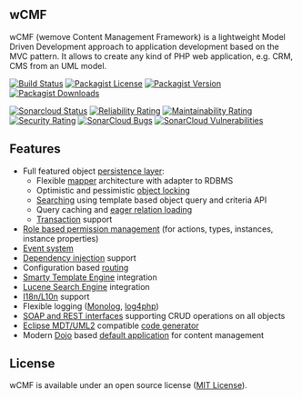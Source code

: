 wCMF
----
wCMF (wemove Content Management Framework) is a lightweight
Model Driven Development approach to application
development based on the MVC pattern. It allows to create any kind of
PHP web application, e.g. CRM, CMS from an UML model.

[![Build Status](https://img.shields.io/travis/iherwig/wcmf/master.svg?style=flat-square)](https://travis-ci.org/iherwig/wcmf)
[![Packagist License](https://img.shields.io/packagist/l/wcmf/wcmf.svg?style=flat-square)](https://github.com/iherwig/wcmf/blob/master/LICENSE)
[![Packagist Version](https://img.shields.io/packagist/v/wcmf/wcmf.svg?style=flat-square)](https://packagist.org/packages/wcmf/wcmf)
[![Packagist Downloads](https://img.shields.io/packagist/dt/wcmf/wcmf.svg?style=flat-square)](https://packagist.org/packages/wcmf/wcmf)

[![Sonarcloud Status](https://sonarcloud.io/api/project_badges/measure?project=iherwig_wcmf&metric=alert_status)](https://sonarcloud.io/dashboard?id=iherwig_wcmf) [![Reliability Rating](https://sonarcloud.io/api/project_badges/measure?project=iherwig_wcmf&metric=reliability_rating)](https://sonarcloud.io/dashboard?id=iherwig_wcmf) [![Maintainability Rating](https://sonarcloud.io/api/project_badges/measure?project=iherwig_wcmf&metric=sqale_rating)](https://sonarcloud.io/dashboard?id=iherwig_wcmf) [![Security Rating](https://sonarcloud.io/api/project_badges/measure?project=iherwig_wcmf&metric=security_rating)](https://sonarcloud.io/dashboard?id=iherwig_wcmf) [![SonarCloud Bugs](https://sonarcloud.io/api/project_badges/measure?project=iherwig_wcmf&metric=bugs)](https://sonarcloud.io/component_measures/metric/reliability_rating/list?id=iherwig_wcmf) [![SonarCloud Vulnerabilities](https://sonarcloud.io/api/project_badges/measure?project=iherwig_wcmf&metric=vulnerabilities)](https://sonarcloud.io/component_measures/metric/security_rating/list?id=iherwig_wcmf)

Features
--------
- Full featured object [persistence layer](http://wcmf.wemove.com/persistence.html):
    - Flexible [mapper](http://wcmf.wemove.com/persistence.html#pers_mappers) architecture with adapter to RDBMS
    - Optimistic and pessimistic [object locking](http://wcmf.wemove.com/persistence.html#pers_concurrency)
    - [Searching](http://wcmf.wemove.com/persistence.html#pers_search) using template based object query and criteria API
    - Query caching and [eager relation loading](http://wcmf.wemove.com/persistence.html#pers_builddepth)
    - [Transaction](http://wcmf.wemove.com/persistence.html#pers_tx) support
- [Role based permission management](http://wcmf.wemove.com/security.html#sec_authorization) (for actions, types, instances, instance properties)
- [Event system](http://wcmf.wemove.com/presentation.html#pres_events)
- [Dependency injection](http://wcmf.wemove.com/configuration.html#conf_di) support
- Configuration based [routing](http://wcmf.wemove.com/presentation.html#pres_routing)
- [Smarty Template Engine](http://www.smarty.net/) integration
- [Lucene Search Engine](http://framework.zend.com/manual/1.12/en/zend.search.lucene.overview.html) integration
- [I18n/L10n](http://wcmf.wemove.com/i18n_l10n.html) support
- Flexible logging ([Monolog](https://github.com/Seldaek/monolog), [log4php](https://logging.apache.org/log4php/))
- [SOAP and REST interfaces](http://wcmf.wemove.com/presentation.html#pres_apis) supporting CRUD operations on all objects
- [Eclipse MDT/UML2](http://wiki.eclipse.org/MDT-UML2) compatible [code generator](http://wcmf.wemove.com/model.html#Generator)
- Modern [Dojo](https://dojotoolkit.org/) based [default application](https://github.com/iherwig/wcmf-default-app) for content management

License
--------
wCMF is available under an open source license ([MIT License](https://github.com/iherwig/wcmf/blob/master/LICENSE)).
